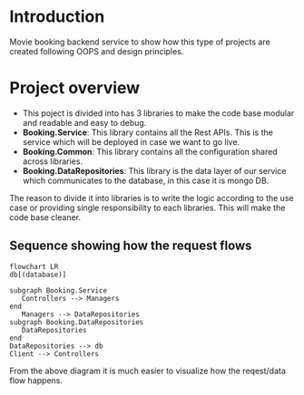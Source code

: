 
# Introduction
Movie booking backend service to show how this type of projects are created following OOPS and design principles.

# Project overview
- This poject is divided into has 3 libraries to make the code base modular and readable and easy to debug.
 - **Booking.Service**: This library contains all the Rest APIs. This is the service which will be deployed in case we want to go live.
 - **Booking.Common**: This library contains all the configuration shared across libraries.
 - **Booking.DataRepositories**: This library is the data layer of our service which communicates to the database, in this case it is mongo DB.

 The reason to divide it into libraries is to write the logic according to the use case or providing single responsibility to each libraries.
 This will make the code base cleaner.

## Sequence showing how the request flows
 ```mermaid
 flowchart LR
db[(database)]

subgraph Booking.Service
    Controllers --> Managers
end
    Managers --> DataRepositories
subgraph Booking.DataRepositories 
    DataRepositories
end
DataRepositories --> db
Client --> Controllers

 ```

From the above diagram it is much easier to visualize how the reqest/data flow happens.



